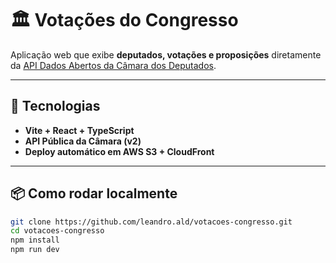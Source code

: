 # 🏛️ Votações do Congresso

Aplicação web que exibe **deputados, votações e proposições** diretamente da [API Dados Abertos da Câmara dos Deputados](https://dadosabertos.camara.leg.br/).

---

## 🚀 Tecnologias
- **Vite + React + TypeScript**
- **API Pública da Câmara (v2)**
- **Deploy automático em AWS S3 + CloudFront**

---

## 📦 Como rodar localmente
```bash
git clone https://github.com/leandro.ald/votacoes-congresso.git
cd votacoes-congresso
npm install
npm run dev

